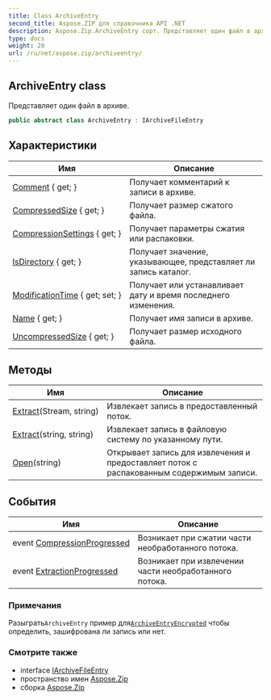 ```yaml
---
title: Class ArchiveEntry
second_title: Aspose.ZIP для справочника API .NET
description: Aspose.Zip.ArchiveEntry сорт. Представляет один файл в архиве.
type: docs
weight: 20
url: /ru/net/aspose.zip/archiveentry/
---
```

## ArchiveEntry class

Представляет один файл в архиве.

```csharp
public abstract class ArchiveEntry : IArchiveFileEntry
```

## Характеристики

| Имя | Описание |
| --- | --- |
| [Comment](../../aspose.zip/archiveentry/comment/) { get; } | Получает комментарий к записи в архиве. |
| [CompressedSize](../../aspose.zip/archiveentry/compressedsize/) { get; } | Получает размер сжатого файла. |
| [CompressionSettings](../../aspose.zip/archiveentry/compressionsettings/) { get; } | Получает параметры сжатия или распаковки. |
| [IsDirectory](../../aspose.zip/archiveentry/isdirectory/) { get; } | Получает значение, указывающее, представляет ли запись каталог. |
| [ModificationTime](../../aspose.zip/archiveentry/modificationtime/) { get; set; } | Получает или устанавливает дату и время последнего изменения. |
| [Name](../../aspose.zip/archiveentry/name/) { get; } | Получает имя записи в архиве. |
| [UncompressedSize](../../aspose.zip/archiveentry/uncompressedsize/) { get; } | Получает размер исходного файла. |

## Методы

| Имя | Описание |
| --- | --- |
| [Extract](../../aspose.zip/archiveentry/extract/#extract_1)(Stream, string) | Извлекает запись в предоставленный поток. |
| [Extract](../../aspose.zip/archiveentry/extract/#extract)(string, string) | Извлекает запись в файловую систему по указанному пути. |
| [Open](../../aspose.zip/archiveentry/open/)(string) | Открывает запись для извлечения и предоставляет поток с распакованным содержимым записи. |

## События

| Имя | Описание |
| --- | --- |
| event [CompressionProgressed](../../aspose.zip/archiveentry/compressionprogressed/) | Возникает при сжатии части необработанного потока. |
| event [ExtractionProgressed](../../aspose.zip/archiveentry/extractionprogressed/) | Возникает при извлечении части необработанного потока. |

### Примечания

Разыграть`ArchiveEntry` пример для[`ArchiveEntryEncrypted`](../archiveentryencrypted/) чтобы определить, зашифрована ли запись или нет.

### Смотрите также

* interface [IArchiveFileEntry](../iarchivefileentry/)
* пространство имен [Aspose.Zip](../../aspose.zip/)
* сборка [Aspose.Zip](../../)



